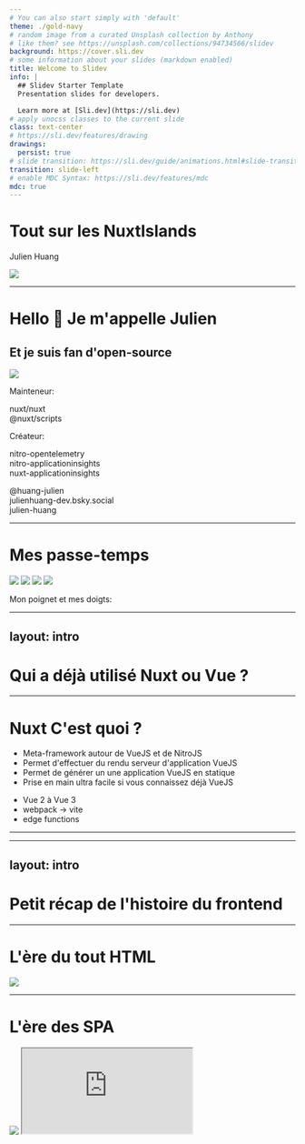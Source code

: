 ```yaml
---
# You can also start simply with 'default'
theme: ./gold-navy
# random image from a curated Unsplash collection by Anthony
# like them? see https://unsplash.com/collections/94734566/slidev
background: https://cover.sli.dev
# some information about your slides (markdown enabled)
title: Welcome to Slidev
info: |
  ## Slidev Starter Template
  Presentation slides for developers.

  Learn more at [Sli.dev](https://sli.dev)
# apply unocss classes to the current slide
class: text-center
# https://sli.dev/features/drawing
drawings:
  persist: true
# slide transition: https://sli.dev/guide/animations.html#slide-transitions
transition: slide-left
# enable MDC Syntax: https://sli.dev/features/mdc
mdc: true
--- 
```


# Tout sur les NuxtIslands
Julien Huang

<img src="/assets/island_scene.svg" />

---

<div class="flex flex-col mx-auto text-center">

# Hello 👋 Je m'appelle Julien

## Et je suis fan d'open-source

   <img v-drag="[36,171,225,225]" src="/assets/pfp.jpg" class="rounded-full" />
 

<div>

Mainteneur:  

nuxt/nuxt  
@nuxt/scripts  

Créateur:  

nitro-opentelemetry  
nitro-applicationinsights  
nuxt-applicationinsights  

</div>

<div>
<logos-github-icon /> @huang-julien
</div>
<div>
<logos-bluesky /> julienhuang-dev.bsky.social
</div>
<div>
<logos-linkedin-icon /> julien-huang
</div>
</div>

---

# Mes passe-temps

<img v-drag="[326,111,338,190]" class="rounded-lg" src="/assets/multitask.jpg" />


<img v-drag="[641,135,385,217,19]" class="rounded-lg" src="/assets/multitask_2.jpg" />


<img v-drag="[16,229,333,187,-12]" class="rounded-lg" src="/assets/music.jpg" />

<img v-drag="[439,356,185,185]" class="rounded-lg" src="/assets/my_wrist.jpg" />

<p v-drag="[417,306,318,24]">Mon poignet et mes doigts:</p>


---
layout: intro
---

# Qui a déjà utilisé Nuxt ou Vue ?


<QrCodes />

---

# Nuxt <logos-nuxt-icon /> C'est quoi ?

- Meta-framework autour de VueJS et de NitroJS
- Permet d'effectuer du rendu serveur d'application VueJS
- Permet de générer un une application VueJS en statique
- Prise en main ultra facile si vous connaissez déjà VueJS

<NuxtTimeline v-click class="my-10 mx-auto" />

<v-clicks>
 
<v-drag-arrow pos="232,379,179,-97"/>


- Vue 2 à Vue 3
- webpack -> vite
- edge functions

</v-clicks>

---

<Suspense>
  <Nuxters />
</Suspense>

---
layout: intro
---

# Petit récap de l'histoire du frontend

---

# L'ère du tout HTML

<img class="w-100 mx-auto rounded-xl" src="/assets/yeet_html.png" />
 
---

# L'ère des SPA

<div class="grid grid-cols-2">

<img  class="w-100 mx-auto rounded-xl" src="/assets/frameworks-everywhere.jpg"  />

<iframe class="w-full h-full" src="https://dayssincelastjsframework.com/" />

</div>

---

# Les meta-frameworks

<img class="w-100 mx-auto rounded-xl" src="/assets/meta_framework.jpg"  />

---

# Les meta-framework à hydratation

<img src="/assets/hydration.jpg" class="rounded-lg" />

---

<HydrationConcept />

---

# AstroJS et l'architecture en îlot

<img class="w-100 mx-auto rounded-xl" src="/assets/island-house.jpg" />


---
clicks: 1
---

<AstroIsland />

---

# NextJS et les server components

```json
1:"$Sreact.fragment"
2:I[28072,[],""]
3:I[83838,[],""]
4:I[77985,["3512","static/chunks/3512-48f4639ad2744d13.js?dpl=dpl_2sDfm4YVQxQFYpjhGbD23kv1rdXu","7702","static/chunks/7702-0a70c8ef2997ed32.js?dpl=dpl_2sDfm4YVQxQFYpjhGbD23kv1rdXu","6364","static/chunks/6364-7a1638a5902aea7a.js?dpl=dpl_2sDfm4YVQxQFYpjhGbD23kv1rdXu","4037","static/chunks/4037-f2121c39603eb045.js?dpl=dpl_2sDfm4YVQxQFYpjhGbD23kv1rdXu","9212","static/chunks/9212-6e2677aa3d051e46.js?dpl=dpl_2sDfm4YVQxQFYpjhGbD23kv1rdXu","4043","static/chunks/4043-aed29ce15cbdd3cb.js?dpl=dpl_2sDfm4YVQxQFYpjhGbD23kv1rdXu","4063","static/chunks/4063-187d514e73165dd9.js?dpl=dpl_2sDfm4YVQxQFYpjhGbD23kv1rdXu","3225","static/chunks/3225-b66a5534d3147539.js?dpl=dpl_2sDfm4YVQxQFYpjhGbD23kv1rdXu","3821","static/chunks/3821-92e7121fefeae732.js?dpl=dpl_2sDfm4YVQxQFYpjhGbD23kv1rdXu","8930","static/chunks/8930-0ffde1521bc7d2a7.js?dpl=dpl_2sDfm4YVQxQFYpjhGbD23kv1rdXu","2420","static/chunks/2420-e3a3169d5d8a51bc.js?dpl=dpl_2sDfm4YVQxQFYpjhGbD23kv1rdXu","2827","static/chunks/2827-0d66f58921d6aad7.js?dpl=dpl_2sDfm4YVQxQFYpjhGbD23kv1rdXu","1078","static/chunks/1078-5d0db22043488ff6.js?dpl=dpl_2sDfm4YVQxQFYpjhGbD23kv1rdXu","672","static/chunks/672-50a45730e69fa7b8.js?dpl=dpl_2sDfm4YVQxQFYpjhGbD23kv1rdXu","9062","static/chunks/9062-5878a1aaf4a04cac.js?dpl=dpl_2sDfm4YVQxQFYpjhGbD23kv1rdXu","5604","static/chunks/5604-41d61533581d92c3.js?dpl=dpl_2sDfm4YVQxQFYpjhGbD23kv1rdXu","1080","static/chunks/app/(next-site)/layout-8df3987bf8f782a8.js?dpl=dpl_2sDfm4YVQxQFYpjhGbD23kv1rdXu"],"Analytics"]
5:I[18248,["3512","static/chunks/3512-48f4639ad2744d13.js?dpl=dpl_2sDfm4YVQxQFYpjhGbD23kv1rdXu","7702","static/chunks/7702-0a70c8ef2997ed32.js?dpl=dpl_2sDfm4YVQxQFYpjhGbD23kv1rdXu","6364","static/chunks/6364-7a1638a5902aea7a.js?dpl=dpl_2sDfm4YVQxQFYpjhGbD23kv1rdXu","4037","static/chunks/4037-f2121c39603eb045.js?dpl=dpl_2sDfm4YVQxQFYpjhGbD23kv1rdXu","9212","static/chunks/9212-6e2677aa3d051e46.js?dpl=dpl_2sDfm4YVQxQFYpjhGbD23kv1rdXu","4043","static/chunks/4043-aed29ce15cbdd3cb.js?dpl=dpl_2sDfm4YVQxQFYpjhGbD23kv1rdXu","4063","static/chunks/4063-187d514e73165dd9.js?dpl=dpl_2sDfm4YVQxQFYpjhGbD23kv1rdXu","3225","static/chunks/3225-b66a5534d3147539.js?dpl=dpl_2sDfm4YVQxQFYpjhGbD23kv1rdXu","3821","static/chunks/3821-92e7121fefeae732.js?dpl=dpl_2sDfm4YVQxQFYpjhGbD23kv1rdXu","8930","static/chunks/8930-0ffde1521bc7d2a7.js?dpl=dpl_2sDfm4YVQxQFYpjhGbD23kv1rdXu","2420","static/chunks/2420-e3a3169d5d8a51bc.js?dpl=dpl_2sDfm4YVQxQFYpjhGbD23kv1rdXu","2827","static/chunks/2827-0d66f58921d6aad7.js?dpl=dpl_2sDfm4YVQxQFYpjhGbD23kv1rdXu","1078","static/chunks/1078-5d0db22043488ff6.js?dpl=dpl_2sDfm4YVQxQFYpjhGbD23kv1rdXu","672","static/chunks/672-50a45730e69fa7b8.js?dpl=dpl_2sDfm4YVQxQFYpjhGbD23kv1rdXu","9062","static/chunks/9062-5878a1aaf4a04cac.js?dpl=dpl_2sDfm4YVQxQFYpjhGbD23kv1rdXu","5604","static/chunks/5604-41d61533581d92c3.js?dpl=dpl_2sDfm4YVQxQFYpjhGbD23kv1rdXu","1080","static/chunks/app/(next-site)/layout-8df3987bf8f782a8.js?dpl=dpl_2sDfm4YVQxQFYpjhGbD23kv1rdXu"],"PrefetchCrossZoneLinksProvider"]
6:I[85448,["3512","static/chunks/3512-48f4639ad2744d13.js?dpl=dpl_2sDfm4YVQxQFYpjhGbD23kv1rdXu","7702","static/chunks/7702-0a70c8ef2997ed32.js?dpl=dpl_2sDfm4YVQxQFYpjhGbD23kv1rdXu","6364","static/chunks/6364-7a1638a5902aea7a.js?dpl=dpl_2sDfm4YVQxQFYpjhGbD23kv1rdXu","4037","static/chunks/4037-f2121c39603eb045.js?dpl=dpl_2sDfm4YVQxQFYpjhGbD23kv1rdXu","9212","static/chunks/9212-6e2677aa3d051e46.js?dpl=dpl_2sDfm4YVQxQFYpjhGbD23kv1rdXu","4043","static/chunks/4043-aed29ce15cbdd3cb.js?dpl=dpl_2sDfm4YVQxQFYpjhGbD23kv1rdXu","4063","static/chunks/4063-187d514e73165dd9.js?dpl=dpl_2sDfm4YVQxQFYpjhGbD23kv1rdXu","3225","static/chunks/3225-b66a5534d3147539.js?dpl=dpl_2sDfm4YVQxQFYpjhGbD23kv1rdXu","3821","static/chunks/3821-92e7121fefeae732.js?dpl=dpl_2sDfm4YVQxQFYpjhGbD23kv1rdXu","8930","static/chunks/8930-0ffde1521bc7d2a7.js?dpl=dpl_2sDfm4YVQxQFYpjhGbD23kv1rdXu","2420","static/chunks/2420-e3a3169d5d8a51bc.js?dpl=dpl_2sDfm4YVQxQFYpjhGbD23kv1rdXu","2827","static/chunks/2827-0d66f58921d6aad7.js?dpl=dpl_2sDfm4YVQxQFYpjhGbD23kv1rdXu","1078","static/chunks/1078-5d0db22043488ff6.js?dpl=dpl_2sDfm4YVQxQFYpjhGbD23kv1rdXu","672","static/chunks/672-50a45730e69fa7b8.js?dpl=dpl_2sDfm4YVQxQFYpjhGbD23kv1rdXu","9062","static/chunks/9062-5878a1aaf4a04cac.js?dpl=dpl_2sDfm4YVQxQFYpjhGbD23kv1rdXu","5604","static/chunks/5604-41d61533581d92c3.js?dpl=dpl_2sDfm4YVQxQFYpjhGbD23kv1rdXu","1080","static/chunks/app/(next-site)/layout-8df3987bf8f782a8.js?dpl=dpl_2sDfm4YVQxQFYpjhGbD23kv1rdXu"],"Header"]
7:I[95832,["3512","static/chunks/3512-48f4639ad2744d13.js?dpl=dpl_2sDfm4YVQxQFYpjhGbD23kv1rdXu","7702","static/chunks/7702-0a70c8ef2997ed32.js?dpl=dpl_2sDfm4YVQxQFYpjhGbD23kv1rdXu","6364","static/chunks/6364-7a1638a5902aea7a.js?dpl=dpl_2sDfm4YVQxQFYpjhGbD23kv1rdXu","4037","static/chunks/4037-f2121c39603eb045.js?dpl=dpl_2sDfm4YVQxQFYpjhGbD23kv1rdXu","9212","static/chunks/9212-6e2677aa3d051e46.js?dpl=dpl_2sDfm4YVQxQFYpjhGbD23kv1rdXu","4043","static/chunks/4043-aed29ce15cbdd3cb.js?dpl=dpl_2sDfm4YVQxQFYpjhGbD23kv1rdXu","4063","static/chunks/4063-187d514e73165dd9.js?dpl=dpl_2sDfm4YVQxQFYpjhGbD23kv1rdXu","3225","static/chunks/3225-b66a5534d3147539.js?dpl=dpl_2sDfm4YVQxQFYpjhGbD23kv1rdXu","3821","static/chunks/3821-92e7121fefeae732.js?dpl=dpl_2sDfm4YVQxQFYpjhGbD23kv1rdXu","8930","static/chunks/8930-0ffde1521bc7d2a7.js?dpl=dpl_2sDfm4YVQxQFYpjhGbD23kv1rdXu","2420","static/chunks/2420-e3a3169d5d8a51bc.js?dpl=dpl_2sDfm4YVQxQFYpjhGbD23kv1rdXu","2827","static/chunks/2827-0d66f58921d6aad7.js?dpl=dpl_2sDfm4YVQxQFYpjhGbD23kv1rdXu","1078","static/chunks/1078-5d0db22043488ff6.js?dpl=dpl_2sDfm4YVQxQFYpjhGbD23kv1rdXu","672","static/chunks/672-50a45730e69fa7b8.js?dpl=dpl_2sDfm4YVQxQFYpjhGbD23kv1rdXu","9062","static/chunks/9062-5878a1aaf4a04cac.js?dpl=dpl_2sDfm4YVQxQFYpjhGbD23kv1rdXu","5604","static/chunks/5604-41d61533581d92c3.js?dpl=dpl_2sDfm4YVQxQFYpjhGbD23kv1rdXu","1080","static/chunks/app/(next-site)/layout-8df3987bf8f782a8.js?dpl=dpl_2sDfm4YVQxQFYpjhGbD23kv1rdXu"],"Provider"]
8:I[29736,["3512","static/chunks/3512-48f4639ad2744d13.js?dpl=dpl_2sDfm4YVQxQFYpjhGbD23kv1rdXu","7702","static/chunks/7702-0a70c8ef2997ed32.js?dpl=dpl_2sDfm4YVQxQFYpjhGbD23kv1rdXu","6364","static/chunks/6364-7a1638a5902aea7a.js?dpl=dpl_2sDfm4YVQxQFYpjhGbD23kv1rdXu","2219","static/chunks/2219-5610d843b126fd56.js?dpl=dpl_2sDfm4YVQxQFYpjhGbD23kv1rdXu","5071","static/chunks/5071-85efc86d75402ad5.js?dpl=dpl_2sDfm4YVQxQFYpjhGbD23kv1rdXu","9214","static/chunks/9214-531e07eaaa2670c9.js?dpl=dpl_2sDfm4YVQxQFYpjhGbD23kv1rdXu","2827","static/chunks/2827-0d66f58921d6aad7.js?dpl=dpl_2sDfm4YVQxQFYpjhGbD23kv1rdXu","2557","static/chunks/2557-41088a85d9550a18.js?dpl=dpl_2sDfm4YVQxQFYpjhGbD23kv1rdXu","9062","static/chunks/9062-5878a1aaf4a04cac.js?dpl=dpl_2sDfm4YVQxQFYpjhGbD23kv1rdXu","975","static/chunks/app/(next-site)/page-9202f96ffb785a80.js?dpl=dpl_2sDfm4YVQxQFYpjhGbD23kv1rdXu"],"HydrateMeLater"]
9:I[39766,["3512","static/chunks/3512-48f4639ad2744d13.js?dpl=dpl_2sDfm4YVQxQFYpjhGbD23kv1rdXu","7702","static/chunks/7702-0a70c8ef2997ed32.js?dpl=dpl_2sDfm4YVQxQFYpjhGbD23kv1rdXu","6364","static/chunks/6364-7a1638a5902aea7a.js?dpl=dpl_2sDfm4YVQxQFYpjhGbD23kv1rdXu","4037","static/chunks/4037-f2121c39603eb045.js?dpl=dpl_2sDfm4YVQxQFYpjhGbD23kv1rdXu","9212","static/chunks/9212-6e2677aa3d051e46.js?dpl=dpl_2sDfm4YVQxQFYpjhGbD23kv1rdXu","4043","static/chunks/4043-aed29ce15cbdd3cb.js?dpl=dpl_2sDfm4YVQxQFYpjhGbD23kv1rdXu","4063","static/chunks/4063-187d514e73165dd9.js?dpl=dpl_2sDfm4YVQxQFYpjhGbD23kv1rdXu","3225","static/chunks/3225-b66a5534d3147539.js?dpl=dpl_2sDfm4YVQxQFYpjhGbD23kv1rdXu","3821","static/chunks/3821-92e7121fefeae732.js?dpl=dpl_2sDfm4YVQxQFYpjhGbD23kv1rdXu","8930","static/chunks/8930-0ffde1521bc7d2a7.js?dpl=dpl_2sDfm4YVQxQFYpjhGbD23kv1rdXu","2420","static/chunks/2420-e3a3169d5d8a51bc.js?dpl=dpl_2sDfm4YVQxQFYpjhGbD23kv1rdXu","2827","static/chunks/2827-0d66f58921d6aad7.js?dpl=dpl_2sDfm4YVQxQFYpjhGbD23kv1rdXu","1078","static/chunks/1078-5d0db22043488ff6.js?dpl=dpl_2sDfm4YVQxQFYpjhGbD23kv1rdXu","672","static/chunks/672-50a45730e69fa7b8.js?dpl=dpl_2sDfm4YVQxQFYpjhGbD23kv1rdXu","9062","static/chunks/9062-5878a1aaf4a04cac.js?dpl=dpl_2sDfm4YVQxQFYpjhGbD23kv1rdXu","5604","static/chunks/5604-41d61533581d92c3.js?dpl=dpl_2sDfm4YVQxQFYpjhGbD23kv1rdXu","1080","static/chunks/app/(next-site)/layout-8df3987bf8f782a8.js?dpl=dpl_2sDfm4YVQxQFYpjhGbD23kv1rdXu"],"default"]
a:I[37702,["3512","static/chunks/3512-48f4639ad2744d13.js?dpl=dpl_2sDfm4YVQxQFYpjhGbD23kv1rdXu","7702","static/chunks/7702-0a70c8ef2997ed32.js?dpl=dpl_2sDfm4YVQxQFYpjhGbD23kv1rdXu","6364","static/chunks/6364-7a1638a5902aea7a.js?dpl=dpl_2sDfm4YVQxQFYpjhGbD23kv1rdXu","4037","static/chunks/4037-f2121c39603eb045.js?dpl=dpl_2sDfm4YVQxQFYpjhGbD23kv1rdXu","9212","static/chunks/9212-6e2677aa3d051e46.js?dpl=dpl_2sDfm4YVQxQFYpjhGbD23kv1rdXu","6540","static/chunks/6540-1f4950da2692fc19.js?dpl=dpl_2sDfm4YVQxQFYpjhGbD23kv1rdXu","2827","static/chunks/2827-0d66f58921d6aad7.js?dpl=dpl_2sDfm4YVQxQFYpjhGbD23kv1rdXu","2557","static/chunks/2557-41088a85d9550a18.js?dpl=dpl_2sDfm4YVQxQFYpjhGbD23kv1rdXu","1078","static/chunks/1078-5d0db22043488ff6.js?dpl=dpl_2sDfm4YVQxQFYpjhGbD23kv1rdXu","3603","static/chunks/3603-2075a1d0018bb524.js?dpl=dpl_2sDfm4YVQxQFYpjhGbD23kv1rdXu","6532","static/chunks/app/(next-site)/blog/%5Bslug%5D/page-37dc8588f5fb5b99.js?dpl=dpl_2sDfm4YVQxQFYpjhGbD23kv1rdXu"],"Image"]
b:I[18248,["3512","static/chunks/3512-48f4639ad2744d13.js?dpl=dpl_2sDfm4YVQxQFYpjhGbD23kv1rdXu","7702","static/chunks/7702-0a70c8ef2997ed32.js?dpl=dpl_2sDfm4YVQxQFYpjhGbD23kv1rdXu","6364","static/chunks/6364-7a1638a5902aea7a.js?dpl=dpl_2sDfm4YVQxQFYpjhGbD23kv1rdXu","4037","static/chunks/4037-f2121c39603eb045.js?dpl=dpl_2sDfm4YVQxQFYpjhGbD23kv1rdXu","9212","static/chunks/9212-6e2677aa3d051e46.js?dpl=dpl_2sDfm4YVQxQFYpjhGbD23kv1rdXu","4043","static/chunks/4043-aed29ce15cbdd3cb.js?dpl=dpl_2sDfm4YVQxQFYpjhGbD23kv1rdXu","4063","static/chunks/4063-187d514e73165dd9.js?dpl=dpl_2sDfm4YVQxQFYpjhGbD23kv1rdXu","3225","static/chunks/3225-b66a5534d3147539.js?dpl=dpl_2sDfm4YVQxQFYpjhGbD23kv1rdXu","3821","static/chunks/3821-92e7121fefeae732.js?dpl=dpl_2sDfm4YVQxQFYpjhGbD23kv1rdXu","8930","static/chunks/8930-0ffde1521bc7d2a7.js?dpl=dpl_2sDfm4YVQxQFYpjhGbD23kv1rdXu","2420","static/chunks/2420-e3a3169d5d8a51bc.js?dpl=dpl_2sDfm4YVQxQFYpjhGbD23kv1rdXu","2827","static/chunks/2827-0d66f58921d6aad7.js?dpl=dpl_2sDfm4YVQxQFYpjhGbD23kv1rdXu","1078","static/chunks/1078-5d0db22043488ff6.js?dpl=dpl_2sDfm4YVQxQFYpjhGbD23kv1rdXu","672","static/chunks/672-50a45730e69fa7b8.js?dpl=dpl_2sDfm4YVQxQFYpjhGbD23kv1rdXu","9062","static/chunks/9062-5878a1aaf4a04cac.js?dpl=dpl_2sDfm4YVQxQFYpjhGbD23kv1rdXu","5604","static/chunks/5604-41d61533581d92c3.js?dpl=dpl_2sDfm4YVQxQFYpjhGbD23kv1rdXu","1080","static/chunks/app/(next-site)/layout-8df3987bf8f782a8.js?dpl=dpl_2sDfm4YVQxQFYpjhGbD23kv1rdXu"],"Link"]
c:"$Sreact.suspense"
d:I[86965,["3512","static/chunks/3512-48f4639ad2744d13.js?dpl=dpl_2sDfm4YVQxQFYpjhGbD23kv1rdXu","7702","static/chunks/7702-0a70c8ef2997ed32.js?dpl=dpl_2sDfm4YVQxQFYpjhGbD23kv1rdXu","6364","static/chunks/6364-7a1638a5902aea7a.js?dpl=dpl_2sDfm4YVQxQFYpjhGbD23kv1rdXu","4037","static/chunks/4037-f2121c39603eb045.js?dpl=dpl_2sDfm4YVQxQFYpjhGbD23kv1rdXu","9212","static/chunks/9212-6e2677aa3d051e46.js?dpl=dpl_2sDfm4YVQxQFYpjhGbD23kv1rdXu","4043","static/chunks/4043-aed29ce15cbdd3cb.js?dpl=dpl_2sDfm4YVQxQFYpjhGbD23kv1rdXu","4063","static/chunks/4063-187d514e73165dd9.js?dpl=dpl_2sDfm4YVQxQFYpjhGbD23kv1rdXu","3225","static/chunks/3225-b66a5534d3147539.js?dpl=dpl_2sDfm4YVQxQFYpjhGbD23kv1rdXu","3821","static/chunks/3821-92e7121fefeae732.js?dpl=dpl_2sDfm4YVQxQFYpjhGbD23kv1rdXu","8930","static/chunks/8930-0ffde1521bc7d2a7.js?dpl=dpl_2sDfm4YVQxQFYpjhGbD23kv1rdXu","2420","static/chunks/2420-e3a3169d5d8a51bc.js?dpl=dpl_2sDfm4YVQxQFYpjhGbD23kv1rdXu","2827","static/chunks/2827-0d66f58921d6aad7.js?dpl=dpl_2sDfm4YVQxQFYpjhGbD23kv1rdXu","1078","static/chunks/1078-5d0db22043488ff6.js?dpl=dpl_2sDfm4YVQxQFYpjhGbD23kv1rdXu","672","static/chunks/672-50a45730e69fa7b8.js?dpl=dpl_2sDfm4YVQxQFYpjhGbD23kv1rdXu","9062","static/chunks/9062-5878a1aaf4a04cac.js?dpl=dpl_2sDfm4YVQxQFYpjhGbD23kv1rdXu","5604","static/chunks/5604-41d61533581d92c3.js?dpl=dpl_2sDfm4YVQxQFYpjhGbD23kv1rdXu","1080","static/chunks/app/(next-site)/layout-8df3987bf8f782a8.js?dpl=dpl_2sDfm4YVQxQFYpjhGbD23kv1rdXu"],"ExternalFooterLink"]
e:I[84359,["3512","static/chunks/3512-48f4639ad2744d13.js?dpl=dpl_2sDfm4YVQxQFYpjhGbD23kv1rdXu","7702","static/chunks/7702-0a70c8ef2997ed32.js?dpl=dpl_2sDfm4YVQxQFYpjhGbD23kv1rdXu","6364","static/chunks/6364-7a1638a5902aea7a.js?dpl=dpl_2sDfm4YVQxQFYpjhGbD23kv1rdXu","4037","static/chunks/4037-f2121c39603eb045.js?dpl=dpl_2sDfm4YVQxQFYpjhGbD23kv1rdXu","9212","static/chunks/9212-6e2677aa3d051e46.js?dpl=dpl_2sDfm4YVQxQFYpjhGbD23kv1rdXu","4043","static/chunks/4043-aed29ce15cbdd3cb.js?dpl=dpl_2sDfm4YVQxQFYpjhGbD23kv1rdXu","4063","static/chunks/4063-187d514e73165dd9.js?dpl=dpl_2sDfm4YVQxQFYpjhGbD23kv1rdXu","3225","static/chunks/3225-b66a5534d3147539.js?dpl=dpl_2sDfm4YVQxQFYpjhGbD23kv1rdXu","3821","static/chunks/3821-92e7121fefeae732.js?dpl=dpl_2sDfm4YVQxQFYpjhGbD23kv1rdXu","8930","static/chunks/8930-0ffde1521bc7d2a7.js?dpl=dpl_2sDfm4YVQxQFYpjhGbD23kv1rdXu","2420","static/chunks/2420-e3a3169d5d8a51bc.js?dpl=dpl_2sDfm4YVQxQFYpjhGbD23kv1rdXu","2827","static/chunks/2827-0d66f58921d6aad7.js?dpl=dpl_2sDfm4YVQxQFYpjhGbD23kv1rdXu","1078","static/chunks/1078-5d0db22043488ff6.js?dpl=dpl_2sDfm4YVQxQFYpjhGbD23kv1rdXu","672","static/chunks/672-50a45730e69fa7b8.js?dpl=dpl_2sDfm4YVQxQFYpjhGbD23kv1rdXu","9062","static/chunks/9062-5878a1aaf4a04cac.js?dpl=dpl_2sDfm4YVQxQFYpjhGbD23kv1rdXu","5604","static/chunks/5604-41d61533581d92c3.js?dpl=dpl_2sDfm4YVQxQFYpjhGbD23kv1rdXu","1080","static/chunks/app/(next-site)/layout-8df3987bf8f782a8.js?dpl=dpl_2sDfm4YVQxQFYpjhGbD23kv1rdXu"],"NewsletterForm"]
f:I[47872,["3512","static/chunks/3512-48f4639ad2744d13.js?dpl=dpl_2sDfm4YVQxQFYpjhGbD23kv1rdXu","7702","static/chunks/7702-0a70c8ef2997ed32.js?dpl=dpl_2sDfm4YVQxQFYpjhGbD23kv1rdXu","6364","static/chunks/6364-7a1638a5902aea7a.js?dpl=dpl_2sDfm4YVQxQFYpjhGbD23kv1rdXu","4037","static/chunks/4037-f2121c39603eb045.js?dpl=dpl_2sDfm4YVQxQFYpjhGbD23kv1rdXu","9212","static/chunks/9212-6e2677aa3d051e46.js?dpl=dpl_2sDfm4YVQxQFYpjhGbD23kv1rdXu","4043","static/chunks/4043-aed29ce15cbdd3cb.js?dpl=dpl_2sDfm4YVQxQFYpjhGbD23kv1rdXu","4063","static/chunks/4063-187d514e73165dd9.js?dpl=dpl_2sDfm4YVQxQFYpjhGbD23kv1rdXu","3225","static/chunks/3225-b66a5534d3147539.js?dpl=dpl_2sDfm4YVQxQFYpjhGbD23kv1rdXu","3821","static/chunks/3821-92e7121fefeae732.js?dpl=dpl_2sDfm4YVQxQFYpjhGbD23kv1rdXu","8930","static/chunks/8930-0ffde1521bc7d2a7.js?dpl=dpl_2sDfm4YVQxQFYpjhGbD23kv1rdXu","2420","static/chunks/2420-e3a3169d5d8a51bc.js?dpl=dpl_2sDfm4YVQxQFYpjhGbD23kv1rdXu","2827","static/chunks/2827-0d66f58921d6aad7.js?dpl=dpl_2sDfm4YVQxQFYpjhGbD23kv1rdXu","1078","static/chunks/1078-5d0db22043488ff6.js?dpl=dpl_2sDfm4YVQxQFYpjhGbD23kv1rdXu","672","static/chunks/672-50a45730e69fa7b8.js?dpl=dpl_2sDfm4YVQxQFYpjhGbD23kv1rdXu","9062","static/chunks/9062-5878a1aaf4a04cac.js?dpl=dpl_2sDfm4YVQxQFYpjhGbD23kv1rdXu","5604","static/chunks/5604-41d61533581d92c3.js?dpl=dpl_2sDfm4YVQxQFYpjhGbD23kv1rdXu","1080","static/chunks/app/(next-site)/layout-8df3987bf8f782a8.js?dpl=dpl_2sDfm4YVQxQFYpjhGbD23kv1rdXu"],"ThemeSwitcher"]
10:I[73912,["3512","static/chunks/3512-48f4639ad2744d13.js?dpl=dpl_2sDfm4YVQxQFYpjhGbD23kv1rdXu","7702","static/chunks/7702-0a70c8ef2997ed32.js?dpl=dpl_2sDfm4YVQxQFYpjhGbD23kv1rdXu","6364","static/chunks/6364-7a1638a5902aea7a.js?dpl=dpl_2sDfm4YVQxQFYpjhGbD23kv1rdXu","4037","static/chunks/4037-f2121c39603eb045.js?dpl=dpl_2sDfm4YVQxQFYpjhGbD23kv1rdXu","9212","static/chunks/9212-6e2677aa3d051e46.js?dpl=dpl_2sDfm4YVQxQFYpjhGbD23kv1rdXu","4043","static/chunks/4043-aed29ce15cbdd3cb.js?dpl=dpl_2sDfm4YVQxQFYpjhGbD23kv1rdXu","4063","static/chunks/4063-187d514e73165dd9.js?dpl=dpl_2sDfm4YVQxQFYpjhGbD23kv1rdXu","3225","static/chunks/3225-b66a5534d3147539.js?dpl=dpl_2sDfm4YVQxQFYpjhGbD23kv1rdXu","3821","static/chunks/3821-92e7121fefeae732.js?dpl=dpl_2sDfm4YVQxQFYpjhGbD23kv1rdXu","8930","static/chunks/8930-0ffde1521bc7d2a7.js?dpl=dpl_2sDfm4YVQxQFYpjhGbD23kv1rdXu","2420","static/chunks/2420-e3a3169d5d8a51bc.js?dpl=dpl_2sDfm4YVQxQFYpjhGbD23kv1rdXu","2827","static/chunks/2827-0d66f58921d6aad7.js?dpl=dpl_2sDfm4YVQxQFYpjhGbD23kv1rdXu","1078","static/chunks/1078-5d0db22043488ff6.js?dpl=dpl_2sDfm4YVQxQFYpjhGbD23kv1rdXu","672","static/chunks/672-50a45730e69fa7b8.js?dpl=dpl_2sDfm4YVQxQFYpjhGbD23kv1rdXu","9062","static/chunks/9062-5878a1aaf4a04cac.js?dpl=dpl_2sDfm4YVQxQFYpjhGbD23kv1rdXu","5604","static/chunks/5604-41d61533581d92c3.js?dpl=dpl_2sDfm4YVQxQFYpjhGbD23kv1rdXu","1080","static/chunks/app/(next-site)/layout-8df3987bf8f782a8.js?dpl=dpl_2sDfm4YVQxQFYpjhGbD23kv1rdXu"],"Cmdk"]
11:I[13424,["3512","static/chunks/3512-48f4639ad2744d13.js?dpl=dpl_2sDfm4YVQxQFYpjhGbD23kv1rdXu","7702","static/chunks/7702-0a70c8ef2997ed32.js?dpl=dpl_2sDfm4YVQxQFYpjhGbD23kv1rdXu","6364","static/chunks/6364-7a1638a5902aea7a.js?dpl=dpl_2sDfm4YVQxQFYpjhGbD23kv1rdXu","4037","static/chunks/4037-f2121c39603eb045.js?dpl=dpl_2sDfm4YVQxQFYpjhGbD23kv1rdXu","9212","static/chunks/9212-6e2677aa3d051e46.js?dpl=dpl_2sDfm4YVQxQFYpjhGbD23kv1rdXu","4043","static/chunks/4043-aed29ce15cbdd3cb.js?dpl=dpl_2sDfm4YVQxQFYpjhGbD23kv1rdXu","4063","static/chunks/4063-187d514e73165dd9.js?dpl=dpl_2sDfm4YVQxQFYpjhGbD23kv1rdXu","3225","static/chunks/3225-b66a5534d3147539.js?dpl=dpl_2sDfm4YVQxQFYpjhGbD23kv1rdXu","3821","static/chunks/3821-92e7121fefeae732.js?dpl=dpl_2sDfm4YVQxQFYpjhGbD23kv1rdXu","8930","static/chunks/8930-0ffde1521bc7d2a7.js?dpl=dpl_2sDfm4YVQxQFYpjhGbD23kv1rdXu","2420","static/chunks/2420-e3a3169d5d8a51bc.js?dpl=dpl_2sDfm4YVQxQFYpjhGbD23kv1rdXu","2827","static/chunks/2827-0d66f58921d6aad7.js?dpl=dpl_2sDfm4YVQxQFYpjhGbD23kv1rdXu","1078","static/chunks/1078-5d0db22043488ff6.js?dpl=dpl_2sDfm4YVQxQFYpjhGbD23kv1rdXu","672","static/chunks/672-50a45730e69fa7b8.js?dpl=dpl_2sDfm4YVQxQFYpjhGbD23kv1rdXu","9062","static/chunks/9062-5878a1aaf4a04cac.js?dpl=dpl_2sDfm4YVQxQFYpjhGbD23kv1rdXu","5604","static/chunks/5604-41d61533581d92c3.js?dpl=dpl_2sDfm4YVQxQFYpjhGbD23kv1rdXu","1080","static/chunks/app/(next-site)/layout-8df3987bf8f782a8.js?dpl=dpl_2sDfm4YVQxQFYpjhGbD23kv1rdXu"],"TrackPageView"]
```

<!--

content type: x-text/component

-->

---

<Window>

````md magic-move

```tsx
// Server Component
import Expandable from './Expandable';

async function Notes() {
  const notes = await db.notes.getAll();
  return (
    <div>
      {notes.map(note => (
        <Expandable key={note.id}>
          <p note={note} />
        </Expandable>
      ))}
    </div>
  )
}
```

```tsx {*|2}
// Client Component
"use client"

export default function Expandable({children}) {
  const [expanded, setExpanded] = useState(false);
  return (
    <div>
      <button
        onClick={() => setExpanded(!expanded)}
      >
        Toggle
      </button>
      {expanded && children}
    </div>
  )
}
```

````

</Window>
---
layout: intro
---

# Et NuxtJS dans tout ça ?

---
clicks: 1
---

# Les Nuxt Islands

<NuxtIslandsConcept />

---

# Comment utiliser un island ?

```bash
|- components
|  |-- islands
|  |   |-- MyIsland.vue
|  |-- MyServerComponent.server.ts
```

<Spacer />

::window{filename="components/island/YourIsland.vue"}

````md magic-move

```html
<template>
  <div>
    <NuxtIsland name="MyIsland" />
  </div>
</template>
```

```html
<template>
  <div>
    <MyServerComponent />
  </div>
</template>
```

````

::

---
layout: intro
---

# La différence entre les Islands et les server components avec Nuxt

---

<div class="grid grid-cols-2 mb-10">
<div>

# `NuxtIsland`

- bas niveau
- appelé avec `<NuxtIsland>`
- complètement configurable

</div>
<div>

# Les server components

- Haut niveau
- appelé normalement comme tout autre composant
- les props sont typé

</div>
</div>

::window{filename="/pages/islands.vue"}

````md magic-move

```html
<template>
  <div>
    <NuxtIsland name="ArticleContent" :props="{ name: 'how-to-learn-nuxt' }" lazy />
  </div>
</template>
```
```html
<template>
  <div>
    <ArticleContent name="how-to-learn-nuxt"  />
  </div>
</template>
```

````

::

---
layout: intro
---

# Comment ça marche ?

---

# Endpoint et un composant

- `/__nuxt_island`
  - Créé une application Vue et effectue le rendu d'un composant unique
  - Stringify le rendu et renvoie une réponse JSON
- `NuxtIsland`
  - Reçoit une props `name` et appelle l'endpoint
  - A chaque réponse, `NuxtIsland` effectue le rendu du contenu en statique

<Spacer />
<Spacer />
<Spacer />

<div class="grid grid-cols-2">
<div>
<img src="/assets/nuxt_island_req.png" class="h-50 mx-auto"/>

</div>

<div>

```ts twoslash
// ---cut-start---
interface NuxtIslandSlotResponse {
  props: Array<unknown>
  fallback?: string
}

interface NuxtIslandClientResponse {
  html: string
  props: unknown
  chunk: string
  slots?: Record<string, string>
}
type Head = any
// ---cut-end---

interface NuxtIslandResponse {
  id?: string
  html: string
  head: Head
  props?: Record<string, Record<string, any>>
  components?: Record<string, NuxtIslandClientResponse>
  slots?: Record<string, NuxtIslandSlotResponse>
}

```

</div>
</div>

---

# Vue fonctionne sur le principe du VDom


<img src="/assets/render_pipeline.png" class="mx-auto " >

---


````md magic-move

```ts

{
  type: 'div',
  props: {
    id: 'hello'
  },
  children: [
    {
      type: 'div',
      children: [
        {
          type: 'div',
          children: [
            {
              type: 'div',
              children: [
                /// ...
              ]
            },
            'Hello Lyon JS 100 !'
          ]
        }
      ]
    }
  ]
}

```

```ts

{
  type: 'NuxtIsland',
  props: {
    id: 'hello'
  },
  children: [
    {
      type: 'StaticVNode',
      content: `<div><div/> Hello Lyon JS 100 !</div>`
    }
  ]
}

```

````

---
layout: intro
---

# Avantage des islands sur Nuxt

---

# Une exécution uniquement côté serveur

<div class="mt-auto" />

::window{filename="components/island/YourIsland.vue"}

```html
<template>
  <Expandable v-for="note in notes" :note="note">
    <p>{{ note }}</p>
  </Expandable>
</template>

<script setup lang="ts">

const { somePrivateKey } = useRuntimeConfig()
const notes = await db.notes.getAll();
const { ssrContext } = useNuxtApp()
setResponseHeader(ssrContext!.event, 'hello', 'LyonJS !')
</script>
```

::

---

# 0 javascript envoyé au navigateur

<img src="/assets/islands-chunk.jpg" class="w-1/2 mx-auto" >

---
layout: intro
---

# Statut des features dans les NuxtIslands

---

# Le rendu statique avec les slots

### Statut: stable

::window{filename="nuxt.config.ts"}

```ts
export default defineNuxtConfig({
  experimental: {
    // activé par défaut
    componentIslands: true
  }
})
```
::

```html
<template>
  <NuxtIsland name="AllNotes" id="some-id">
    <NuxtLink to="/notes/some-id">
      See note
    </NuxtLink>
  </NuxtIsland>
</template>
```


---

# Charger des composants à l'intérieur des Islands

#### Statut: experimental

::window{filename="nuxt.config.ts"}

```ts
export default defineNuxtConfig({
  experimental: {
    componentIslands: {
      selectiveClient: true
    }
  }
})
```
::

````md magic-move


```md
const notes = await db.notes.getAll();
 
<Expandable v-for="note in notes" :note="note" client:load>
  <p>{{ note }}</p>
</Expandable>
```

```html
<template>
  <Expandable v-for="note in notes" :note="note" nuxt-client>
    <p>{{ note }}</p>
  </Expandable>
</template>

<script setup lang="ts">

const { somePrivateKey } = useRuntimeConfig()
const notes = await db.notes.getAll();
const { ssrContext } = useNuxtApp()
setResponseHeader(ssrContext!.event, 'hello', 'LyonJS !')
</script>
```

````


---

# Avoir une page complète en island

### Statut: stable

::window{filename="/pages/[uid].server.vue"}

```html
<template>
  <div>
    <UPageBody prose>
      <ContentRenderer :value="page" />
    </UPageBody>  
  </div>
</template>

<script setup lang="ts">
const { data: page } = await useAsyncData(props.path, () => queryContent(props.path).findOne())
if (!page.value) {
  throw createError({ statusCode: 404, statusMessage: 'Page not found', fatal: true })
}
</script>
```

::

---
layout: intro
---

# Est-ce que c'est le future ? 

---

<img class="rounded-xl mx-auto"  src="/assets/no_hype.jpg" />

---
layout: intro
---

# Merci ! ❤️


<div>
<logos-github-icon /> @huang-julien
</div>
<div>
<logos-bluesky /> julienhuang-dev.bsky.social
</div>
<div>
<logos-linkedin-icon /> julien-huang
</div>
